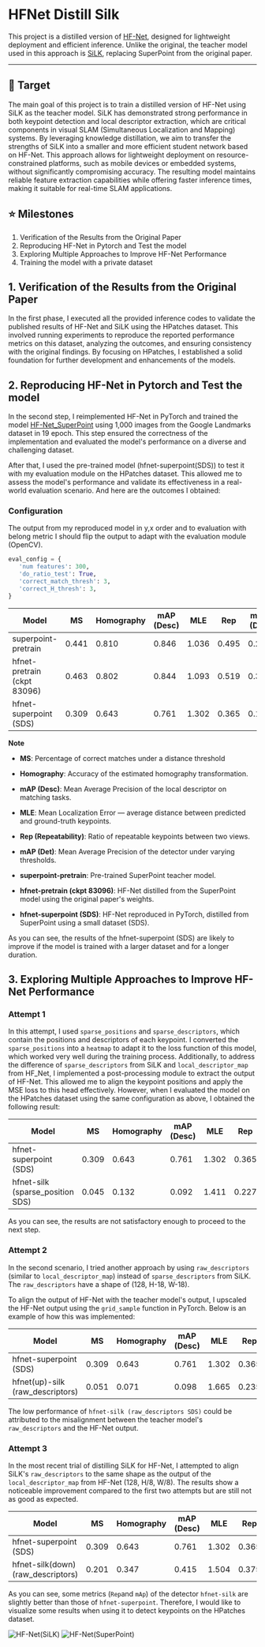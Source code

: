 # HFNet Distill Silk

This project is a distilled version of [HF-Net](https://github.com/ethz-asl/hfnet), designed for lightweight deployment and efficient inference. Unlike the original, the teacher model used in this approach is [SiLK](https://github.com/facebookresearch/silk), replacing SuperPoint from the original paper.

---

## 🚀 Target

The main goal of this project is to train a distilled version of HF-Net using SiLK as the teacher model. SiLK has demonstrated strong performance in both keypoint detection and local descriptor extraction, which are critical components in visual SLAM (Simultaneous Localization and Mapping) systems. By leveraging knowledge distillation, we aim to transfer the strengths of SiLK into a smaller and more efficient student network based on HF-Net. This approach allows for lightweight deployment on resource-constrained platforms, such as mobile devices or embedded systems, without significantly compromising accuracy. The resulting model maintains reliable feature extraction capabilities while offering faster inference times, making it suitable for real-time SLAM applications.

## ⭐ Milestones

1. Verification of the Results from the Original Paper
2. Reproducing HF-Net in Pytorch and Test the model
3. Exploring Multiple Approaches to Improve HF-Net Performance
4. Training the model with a private dataset

## 1. Verification of the Results from the Original Paper

In the first phase, I executed all the provided inference codes to validate the published results of HF-Net and SiLK using the HPatches dataset. This involved running experiments to reproduce the reported performance metrics on this dataset, analyzing the outcomes, and ensuring consistency with the original findings. By focusing on HPatches, I established a solid foundation for further development and enhancements of the models.

## 2. Reproducing HF-Net in Pytorch and Test the model

In the second step, I reimplemented HF-Net in PyTorch and trained the model [HF-Net_SuperPoint](https://www.kaggle.com/code/moletet/hfnet-superpoint) using 1,000 images from the Google Landmarks dataset in 19 epoch. This step ensured the correctness of the implementation and evaluated the model's performance on a diverse and challenging dataset. 

After that, I used the pre-trained model (hfnet-superpoint(SDS)) to test it with my evaluation module on the HPatches dataset. This allowed me to assess the model's performance and validate its effectiveness in a real-world evaluation scenario. And here are the outcomes I obtained:

### Configuration

The output from my reproduced model in y,x order and to evaluation with belong metric I should flip the output to adapt with the evaluation module (OpenCV).

```python
eval_config = {
   'num features': 300,
   'do_ratio_test': True,
   'correct_match_thresh': 3,
   'correct_H_thresh': 3,
}
```

| Model                      | MS    | Homography | mAP (Desc) | MLE  | Rep  | mAP (Det) |
|----------------------------|-------|------------|------------|------|------|-----------|
| superpoint-pretrain        | 0.441 | 0.810      | 0.846      | 1.036| 0.495| 0.276     |
| hfnet-pretrain (ckpt 83096)| 0.463 | 0.802      | 0.844      | 1.093| 0.519| 0.327     |
| hfnet-superpoint (SDS)     | 0.309 | 0.643      | 0.761      | 1.302| 0.365| 0.181     |

**Note**
- **MS**: Percentage of correct matches under a distance threshold
- **Homography**: Accuracy of the estimated homography transformation.
- **mAP (Desc)**: Mean Average Precision of the local descriptor on matching tasks.
- **MLE**: Mean Localization Error — average distance between predicted and ground-truth keypoints.
- **Rep (Repeatability)**: Ratio of repeatable keypoints between two views.
- **mAP (Det)**: Mean Average Precision of the detector under varying thresholds.

- **superpoint-pretrain**: Pre-trained SuperPoint teacher model.
- **hfnet-pretrain (ckpt 83096)**: HF-Net distilled from the SuperPoint model using the original paper's weights.
- **hfnet-superpoint (SDS)**: HF-Net reproduced in PyTorch, distilled from SuperPoint using a small dataset (SDS).

As you can see, the results of the hfnet-superpoint (SDS) are likely to improve if the model is trained with a larger dataset and for a longer duration.

## 3. Exploring Multiple Approaches to Improve HF-Net Performance

### Attempt 1

In this attempt, I used `sparse_positions` and `sparse_descriptors`, which contain the positions and descriptors of each keypoint. I converted the `sparse_positions` into a `heatmap` to adapt it to the loss function of this model, which worked very well during the training process. Additionally, to address the difference of `sparse_descriptors` from SiLK and `local_descriptor_map` from HF_Net, I implemented a post-processing module to extract the output of HF-Net. This allowed me to align the keypoint positions and apply the MSE loss to this head effectively. However, when I evaluated the model on the HPatches dataset using the same configuration as above, I obtained the following result:

| Model                            | MS    | Homography | mAP (Desc) | MLE  | Rep  | mAP (Det) |
|----------------------------------|-------|------------|------------|------|------|-----------|
| hfnet-superpoint (SDS)           | 0.309 | 0.643      | 0.761      | 1.302| 0.365| 0.181     |
| hfnet-silk (sparse_position SDS) | 0.045 | 0.132      | 0.092      | 1.411| 0.227| --------- |

As you can see, the results are not satisfactory enough to proceed to the next step.

### Attempt 2 

In the second scenario, I tried another approach by using `raw_descriptors` (similar to `local_descriptor_map`) instead of `sparse_descriptors` from SiLK. The `raw_descriptors` have a shape of (128, H-18, W-18). 

To align the output of HF-Net with the teacher model's output, I upscaled the HF-Net output using the `grid_sample` function in PyTorch. Below is an example of how this was implemented:

| Model                            | MS    | Homography | mAP (Desc) | MLE  | Rep  | mAP (Det) |
|----------------------------------|-------|------------|------------|------|------|-----------|
| hfnet-superpoint (SDS)           | 0.309 | 0.643      | 0.761      | 1.302| 0.365| 0.181     |
| hfnet(up)-silk (raw_descriptors) | 0.051 | 0.071      | 0.098      | 1.665| 0.235| 0.077     |

The low performance of `hfnet-silk (raw_descriptors SDS)` could be attributed to the misalignment between the teacher model's `raw_descriptors` and the HF-Net output.

### Attempt 3

In the most recent trial of distilling SiLK for HF-Net, I attempted to align SiLK's `raw_descriptors` to the same shape as the output of the `local_descriptor_map` from HF-Net (128, H/8, W/8). The results show a noticeable improvement compared to the first two attempts but are still not as good as expected.

| Model                              | MS    | Homography | mAP (Desc) | MLE  | Rep  | mAP (Det) |
|------------------------------------|-------|------------|------------|------|------|-----------|
| hfnet-superpoint (SDS)             | 0.309 | 0.643      | 0.761      | 1.302| 0.365| 0.181     |
| hfnet-silk(down) (raw_descriptors) | 0.201 | 0.347      | 0.415      | 1.504| 0.375| 0.192     |

As you can see, some metrics (`Rep`and `mAp`) of the detector `hfnet-silk` are slightly better than those of `hfnet-superpoint`. Therefore, I would like to visualize some results when using it to detect keypoints on the HPatches dataset.

![HF-Net(SiLK)](images/hfnet-silk.png "HF-Net(SiLK) Keypoint Detection on HPatches")
![HF-Net(SuperPoint)](images/hfnet-silk.png "HF-Net(SuperPoint) Keypoint Detection on HPatches")

